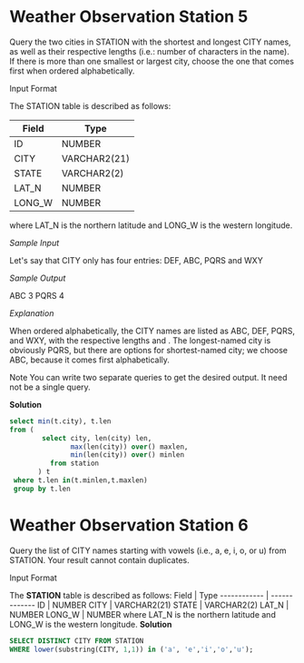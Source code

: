 # Weather Observation Station 5

Query the two cities in STATION with the shortest and longest CITY names, as well as their respective lengths (i.e.: number of characters in the name). If there is more than one smallest or largest city, choose the one that comes first when ordered alphabetically.

Input Format

The STATION table is described as follows:

Field | Type
------------ | -------------
ID | NUMBER
CITY | VARCHAR2(21)
STATE | VARCHAR2(2)
LAT_N | NUMBER
LONG_W | NUMBER

where LAT_N is the northern latitude and LONG_W is the western longitude.

*Sample Input*

Let's say that CITY only has four entries: DEF, ABC, PQRS and WXY

*Sample Output*

ABC 3
PQRS 4

*Explanation*

When ordered alphabetically, the CITY names are listed as ABC, DEF, PQRS, and WXY, with the respective lengths  and . The longest-named city is obviously PQRS, but there are  options for shortest-named city; we choose ABC, because it comes first alphabetically.

Note
You can write two separate queries to get the desired output. It need not be a single query.

**Solution**
```sql
select min(t.city), t.len
from (
        select city, len(city) len,
               max(len(city)) over() maxlen,
               min(len(city)) over() minlen
          from station
       ) t
 where t.len in(t.minlen,t.maxlen)
 group by t.len
 ```




# Weather Observation Station 6
Query the list of CITY names starting with vowels (i.e., a, e, i, o, or u) from STATION. Your result cannot contain duplicates.

Input Format

The **STATION** table is described as follows:
Field | Type
------------ | -------------
ID | NUMBER
CITY | VARCHAR2(21)
STATE | VARCHAR2(2)
LAT_N | NUMBER
LONG_W | NUMBER
where LAT_N is the northern latitude and LONG_W is the western longitude.
**Solution**
```sql
SELECT DISTINCT CITY FROM STATION
WHERE lower(substring(CITY, 1,1)) in ('a', 'e','i','o','u');
```
